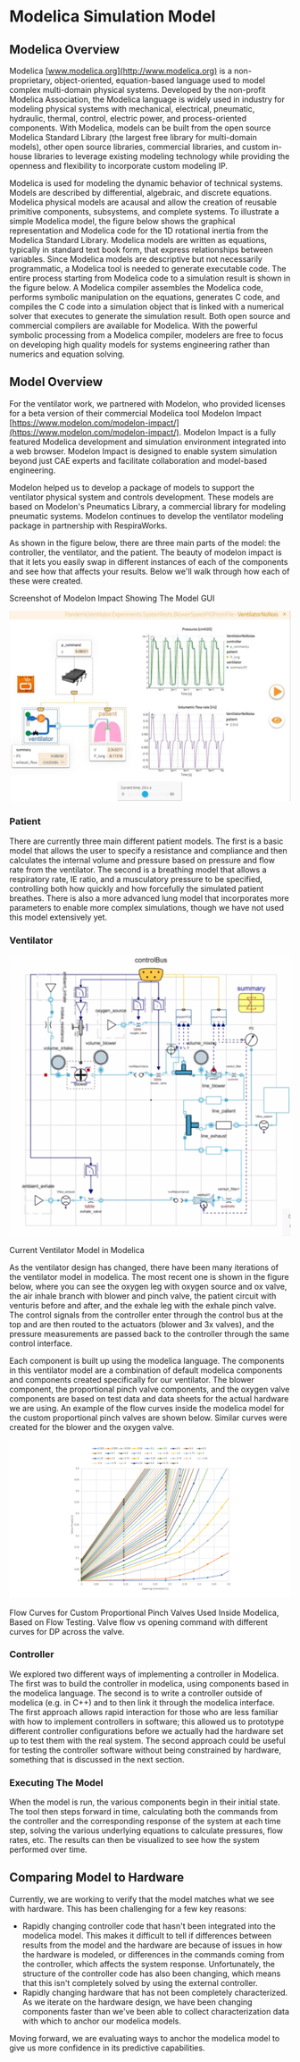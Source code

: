 # Modelica Simulation Model

## Modelica Overview

Modelica [www.modelica.org](http://www.modelica.org)
is a non-proprietary, object-oriented, equation-based language used to model complex multi-domain physical systems.
Developed by the non-profit Modelica Association, the Modelica language is widely used in industry for modeling physical
systems with mechanical, electrical, pneumatic, hydraulic, thermal, control, electric power, and process-oriented
components.  With Modelica, models can be built from the open source Modelica Standard Library (the largest free library
for multi-domain models), other open source libraries, commercial libraries, and custom in-house libraries to leverage
existing modeling technology while providing the openness and flexibility to incorporate custom modeling IP.

Modelica is used for modeling the dynamic behavior of technical systems.  Models are described by differential,
algebraic, and discrete equations.  Modelica physical models are acausal and allow the creation of reusable primitive
components, subsystems, and complete systems.  To illustrate a simple Modelica model, the figure below shows the
graphical representation and Modelica code for the 1D rotational inertia from the Modelica Standard Library.  Modelica
models are written as equations, typically in standard text book form, that express relationships between variables.
Since Modelica models are descriptive but not necessarily programmatic, a Modelica tool is needed to generate executable
code.  The entire process starting from Modelica code to a simulation result is shown in the figure below. A Modelica
compiler assembles the Modelica code, performs symbolic manipulation on the equations, generates C code, and compiles
the C code into a simulation object that is linked with a numerical solver that executes to generate the simulation
result.  Both open source and commercial compilers are available for Modelica.  With the powerful symbolic processing
from a Modelica compiler, modelers are free to focus on developing high quality models for systems engineering rather
than numerics and equation solving.

## Model Overview

For the ventilator work, we partnered with Modelon, who provided licenses for a beta version of their commercial
Modelica tool Modelon Impact [https://www.modelon.com/modelon-impact/](https://www.modelon.com/modelon-impact/).
Modelon Impact is a fully featured Modelica development and simulation environment integrated into a web browser.
Modelon Impact is designed to enable system simulation beyond just CAE experts and facilitate collaboration and
model-based engineering.

Modelon helped us to develop a package of models to support the ventilator physical system and controls development.
These models are based on Modelon's Pneumatics Library, a commercial library for modeling pneumatic systems.  Modelon
continues to develop the ventilator modeling package in partnership with RespiraWorks.

As shown in the figure below, there are three main parts of the model: the controller, the ventilator, and the patient.
The beauty of modelon impact is that it lets you easily swap in different instances of each of the components and see
how that affects your results. Below we'll walk through how each of these were created.

Screenshot of Modelon Impact Showing The Model GUI

![](images/modelon_gui.png)

### Patient

There are currently three main different patient models. The first is a basic model that allows the user to specify a
resistance and compliance and then calculates the internal volume and pressure based on pressure and flow rate from the
ventilator. The second is a breathing model that allows a respiratory rate, IE ratio, and a musculatory pressure to be
specified, controlling both how quickly and how forcefully the simulated patient breathes. There is also a more advanced
lung model that incorporates more parameters to enable more complex simulations, though we have not used this model
extensively yet.

### Ventilator

![](images/modelon_ventilator.png)

 Current Ventilator Model in Modelica

As the ventilator design has changed, there have been many iterations of the ventilator model in modelica. The most
recent one is shown in the figure below, where you can see the oxygen leg with oxygen source and ox valve, the air
inhale branch with blower and pinch valve, the patient circuit with venturis before and after, and the exhale leg with
the exhale pinch valve. The control signals from the controller enter through the control bus at the top and are then
routed to the actuators (blower and 3x valves), and the pressure measurements are passed back to the controller through
the same control interface.

Each component is built up using the modelica language. The components in this ventilator model are a combination of
default modelica components and components created specifically for our ventilator. The blower component, the
proportional pinch valve components, and the oxygen valve components are based on test data and data sheets for the
actual hardware we are using. An example of the flow curves inside the modelica model for the custom proportional pinch
valves are shown below. Similar curves were created for the blower and the oxygen valve.

![](images/modelon_flow_curves.png)

Flow Curves for Custom Proportional Pinch Valves Used Inside Modelica, Based on Flow Testing. Valve flow vs opening
command with different curves for DP across the valve.

### Controller

We explored two different ways of implementing a controller in Modelica. The first was to build the controller in
modelica, using components based in the modelica language. The second is to write a controller outside of modelica
(e.g. in C++) and to then link it through the modelica interface. The first approach allows rapid interaction for those
who are less familiar with how to implement controllers in software; this allowed us to prototype different controller
configurations before we actually had the hardware set up to test them with the real system. The second approach could
be useful for testing the controller software without being constrained by hardware, something that is discussed in the
next section.

### Executing The Model

When the model is run, the various components begin in their initial state. The tool then steps forward in time,
calculating both the commands from the controller and the corresponding response of the system at each time step,
solving the various underlying equations to calculate pressures, flow rates, etc. The results can then be visualized to
see how the system performed over time.

## Comparing Model to Hardware

Currently, we are working to verify that the model matches what we see with hardware. This has been challenging for a
few key reasons:

*   Rapidly changing controller code that hasn't been integrated into the modelica model. This makes it difficult to
    tell if differences between results from the model and the hardware are because of issues in how the hardware is
    modeled, or differences in the commands coming from the controller, which affects the system response.
    Unfortunately, the structure of the controller code has also been changing, which means that this isn't completely
    solved by using the external controller.
*   Rapidly changing hardware that has not been completely characterized. As we iterate on the hardware design, we have
    been changing components faster than we've been able to collect characterization data with which to anchor our
    modelica models.

Moving forward, we are evaluating ways to anchor the modelica model to give us more confidence in its predictive
capabilities.
